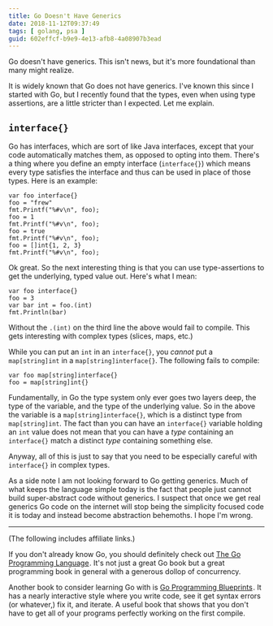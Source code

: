 ```yaml
---
title: Go Doesn't Have Generics
date: 2018-11-12T09:37:49
tags: [ golang, psa ]
guid: 602effcf-b9e9-4e13-afb8-4a08907b3ead
---
```

Go doesn't have generics.  This isn't news, but it's more foundational than many
might realize.

<!--more-->

It is widely known that Go does not have generics.  I've known this since I
started with Go, but I recently found that the types, even when using type
assertions, are a little stricter than I expected.  Let me explain.

## `interface{}`

Go has interfaces, which are sort of like Java interfaces, except that your code
automatically matches them, as opposed to opting into them.  There's a thing
where you define an empty interface (`interface{}`) which means every type
satisfies the interface and thus can be used in place of those types.  Here is
an example:

```golang
var foo interface{}
foo = "frew"
fmt.Printf("%#v\n", foo);
foo = 1
fmt.Printf("%#v\n", foo);
foo = true
fmt.Printf("%#v\n", foo);
foo = []int{1, 2, 3}
fmt.Printf("%#v\n", foo);
```

Ok great.  So the next interesting thing is that you can use type-assertions to
get the underlying, typed value out.  Here's what I mean:

```golang
var foo interface{}
foo = 3
var bar int = foo.(int)
fmt.Println(bar)
```

Without the `.(int)` on the third line the above would fail to compile.  This
gets interesting with complex types (slices, maps, etc.)

While you can put an `int` in an `interface{}`, you *cannot* put a
`map[string]int` in a `map[string]interface{}`.  The following fails to compile:

```golang
var foo map[string]interface{}
foo = map[string]int{}
```

Fundamentally, in Go the type system only ever goes two layers deep, the type of
the variable, and the type of the underlying value.  So in the above the
variable is a `map[string]interface{}`, which is a distinct type from
`map[string]int`.  The fact than you can have an `interface{}` variable holding
an `int` value does not mean that you can have a *type* containing an
`interface{}` match a distinct *type* containing something else.

Anyway, all of this is just to say that you need to be especially careful with
`interface{}` in complex types.

As a side note I am not looking forward to Go getting generics.  Much of what
keeps the language simple today is the fact that people just cannot build
super-abstract code without generics.  I suspect that once we get real generics
Go code on the internet will stop being the simplicity focused code it is today
and instead become abstraction behemoths.  I hope I'm wrong.

---

(The following includes affiliate links.)

If you don't already know Go, you should definitely check out
<a target="_blank" href="https://www.amazon.com/gp/product/0134190440/ref=as_li_tl?ie=UTF8&camp=1789&creative=9325&creativeASIN=0134190440&linkCode=as2&tag=afoolishmanif-20&linkId=44bc682044ff1b8a290c3c35c788e3e5">The Go Programming Language</a><img src="//ir-na.amazon-adsystem.com/e/ir?t=afoolishmanif-20&l=am2&o=1&a=0134190440" width="1" height="1" border="0" alt="" style="border:none !important; margin:0px !important;" />.
It's not just a great Go book but a great programming book in general with a
generous dollop of concurrency.

Another book to consider learning Go with is
<a target="_blank" href="https://www.amazon.com/gp/product/1786468948/ref=as_li_tl?ie=UTF8&camp=1789&creative=9325&creativeASIN=1786468948&linkCode=as2&tag=afoolishmanif-20&linkId=803e58234c448a8d1f4cc2693f2149b8">Go Programming Blueprints</a><img src="//ir-na.amazon-adsystem.com/e/ir?t=afoolishmanif-20&l=am2&o=1&a=1786468948" width="1" height="1" border="0" alt="" style="border:none !important; margin:0px !important;" />.
It has a nearly interactive style where you write code, see it get syntax errors
(or whatever,) fix it, and iterate.  A useful book that shows that you don't
have to get all of your programs perfectly working on the first compile.


